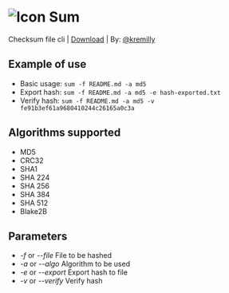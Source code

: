 # ![Icon](https://i.imgur.com/uM98gs9.png) Sum

Checksum file cli | [Download](https://github.com/kremilly/sum/releases) | By: [@kremilly](https://github.com/kremilly)

## Example of use

* Basic usage: ``sum -f README.md -a md5``
* Export hash: ``sum -f README.md -a md5 -e hash-exported.txt``
* Verify hash: ``sum -f README.md -a md5 -v fe91b3ef61a9680410244c26165a0c3a``

## Algorithms supported

* MD5
* CRC32
* SHA1
* SHA 224
* SHA 256
* SHA 384
* SHA 512
* Blake2B

## Parameters

* *-f* or *--file*      File to be hashed
* *-a* or *--algo*      Algorithm to be used
* *-e* or *--export*    Export hash to file
* *-v* or *--verify*    Verify hash
